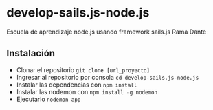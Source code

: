 # develop-sails.js-node.js
Escuela de aprendizaje node.js usando framework sails.js
Rama Dante
## Instalación
* Clonar el repositorio ```git clone [url_proyecto]```
* Ingresar al repositorio por consola ```cd develop-sails.js-node.js```
* Instalar las dependencias  con ```npm install```
* Instalar las nodemon  con ```npm install -g nodemon```
* Ejecutarlo ```nodemon app```

